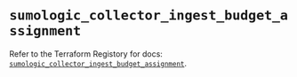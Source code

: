# `sumologic_collector_ingest_budget_assignment`

Refer to the Terraform Registory for docs: [`sumologic_collector_ingest_budget_assignment`](https://www.terraform.io/docs/providers/sumologic/r/collector_ingest_budget_assignment).
